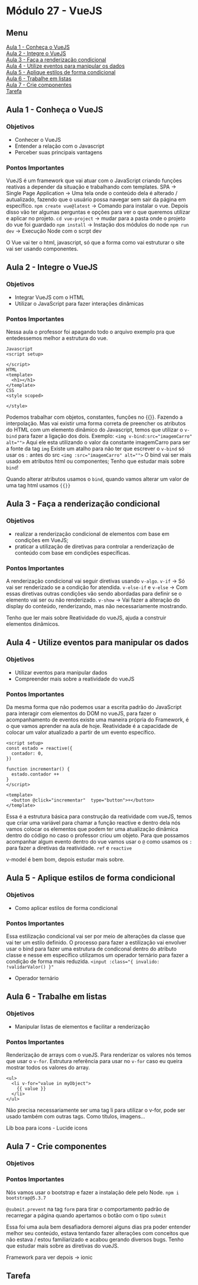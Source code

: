 # Módulo 27 - VueJS

## Menu
[Aula 1 - Conheça o VueJS](#aula-1---conheça-o-vuejs)    
[Aula 2 - Integre o VueJS ](#aula-2---integre-o-vuejs)      
[Aula 3 - Faça a renderização condicional ](#aula-3---faça-a-renderização-condicional)      
[Aula 4 - Utilize eventos para manipular os dados ](#aula-4---utilize-eventos-para-manipular-os-dados)      
[Aula 5 - Aplique estilos de forma condicional ](#aula-5---aplique-estilos-de-forma-condicional)      
[Aula 6 - Trabalhe em listas ](#aula-6---trabalhe-em-listas)      
[Aula 7 - Crie componentes ](#aula-7---crie-componentes)      
[Tarefa ](#tarefa)      

## Aula 1 - Conheça o VueJS

### Objetivos
* Conhecer o VueJS
* Entender a relação com o Javascript
* Perceber suas principais vantagens

### Pontos Importantes
VueJS é um framework que vai atuar com o JavaScript criando funções reativas a depender da situação e trabalhando com templates.
SPA -> Single Page Application -> Uma tela onde o conteúdo dela é alterado / autualizado, fazendo que o usuário possa navegar sem sair da página em específico.
`npm create vue@latest` -> Comando para instalar o vue.
Depois disso vão ter algumas perguntas e opções para ver o que queremos utilizar e aplicar no projeto.
`cd vue-project` -> mudar para a pasta onde o projeto do vue foi guardado
`npm install` -> Instação dos módulos do node
`npm run dev` -> Execução Node com o scrpt dev

O Vue vai ter o html, javascript, só que a forma como vai estruturar o site vai ser usando componentes.

   

## Aula 2 - Integre o VueJS

### Objetivos
* Integrar VueJS com o HTML
* Utilizar o JavaScript para fazer interações dinâmicas

### Pontos Importantes
Nessa aula o professor foi apagando todo o arquivo exemplo pra que entedessemos melhor a estrutura do vue.
``` vue
Javascript
<script setup>

</script>
HTML
<template>
  <h1></h1>
</template>
CSS
<style scoped>

</style>
```
Podemos trabalhar com objetos, constantes, funções no {{}}. Fazendo a interpolação.
Mas vai existir uma forma correta de preencher os atributos do HTML com um elemento dinâmico do Javascript, temos que utilizar o `v-bind` para fazer a ligação dos dois.
Exemplo: 
`<img v-bind:src="imagemCarro" alt="">`
Aqui ele esta utilizando o valor da constante imagemCarro para ser a fonte da tag `img`
Existe um atalho para não ter que escrever o `v-bind` só usar os `:` antes do src
`<img :src="imagemCarro" alt="">`
O bind vai ser mais usado em atributos html ou componentes;
Tenho que estudar mais sobre `bind`!

Quando alterar atributos usamos o `bind`, quando vamos alterar um valor de uma tag html usamos `{{}}`
## Aula 3 - Faça a renderização condicional

### Objetivos
* realizar a renderização condicional de elementos com base em condições em VueJS;
* praticar a utilização de diretivas para controlar a renderização de conteúdo com base em condições específicas.
### Pontos Importantes
A renderização condicional vai seguir diretivas usando `v-algo`.
`v-if` -> Só vai ser renderizado se a condição for atendida.
`v-else-if` e `v-else` -> Com essas diretivas outras condições vão sendo abordadas para definir se o elemento vai ser ou não renderizado. 
`v-show` -> Vai fazer a alteração do display do conteúdo, renderizando, mas não necessariamente mostrando. 

Tenho que ler mais sobre Reatividade do vueJS, ajuda a construir elementos dinâmicos.

## Aula 4 - Utilize eventos para manipular os dados

### Objetivos
* Utilizar eventos para manipular dados
* Compreender mais sobre a reatividade do vueJS

### Pontos Importantes
Da mesma forma que não podemos usar a escrita padrão do JavaScript para interagir com elementos do DOM no vueJS, para fazer o acompanhamento de eventos existe uma maneira própria do Framework, é o que vamos aprender na aula de hoje. 
Reatividade é a capacidade de colocar um valor atualizado a partir de um evento específico.

``` vue 
<script setup>
const estado = reactive({
  contador: 0,
})

function incrementar() {
  estado.contador ++
}
</script>

<template>
  <button @click="incrementar"  type="button">+</button>
</template>
```

Essa é a estrutura básica para construção da reatividade com vueJS, temos que criar uma variável para chamar a função reactive e dentro dela nós vamos colocar os elementos que podem ter uma atualização dinâmica dentro do código no caso o professor criou um objeto. Para que possamos acompanhar algum evento dentro do vue vamos usar o `@` como usamos os `:` para fazer a diretivas da reatividade.
`ref` e `reactive`

v-model é bem bom, depois estudar mais sobre. 

## Aula 5 - Aplique estilos de forma condicional

### Objetivos
* Como aplicar estilos de forma condicional

### Pontos Importantes
Essa estilização condicional vai ser por meio de alterações da classe que vai ter um estilo definido.
O processo para fazer a estilização vai envolver usar o bind para fazer uma estrutura de condiconal dentro do atributo classe e nesse em específico utilizamos um operador ternário para fazer a condição de forma mais reduzida. 
`<input :class="{ invalido: !validarValor() }"`

* Operador ternário


## Aula 6 - Trabalhe em listas

### Objetivos
* Manipular listas de elementos e facilitar a renderização

### Pontos Importantes
Renderização de arrays com o vueJS. Para renderizar os valores nós temos que usar o `v-for`.
Estrutura referência para usar no `v-for` caso eu queira mostrar todos os valores do array.
``` vue
<ul>
  <li v-for="value in myObject">
    {{ value }}
  </li>
</ul>
```

Não precisa necessariamente ser uma tag li para utilizar o v-for, pode ser usado também com outras tags. Como títulos, imagens...

Lib boa para icons - Lucide icons
## Aula 7 - Crie componentes

### Objetivos

### Pontos Importantes
Nós vamos usar o bootstrap e fazer a instalação dele pelo Node.
`npm i bootstrap@5.3.7`

`@submit.prevent` na tag `form` para tirar o comportamento padrão de recarregar a página quando apertamos o botão com o tipo `submit`

Essa foi uma aula bem desafiadora demorei alguns dias pra poder entender melhor seu conteúdo, estava tentando fazer alterações com conceitos que não estava / estou familiarizado e acabou gerando diversos bugs. Tenho que estudar mais sobre as diretivas do vueJS.

Framework para ver depois -> ionic

## Tarefa